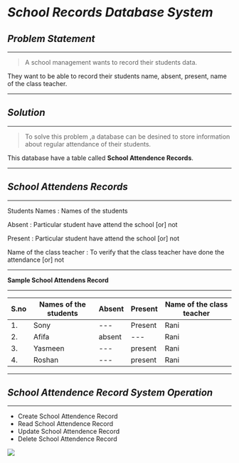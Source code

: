 # *School Records Database System*
## *Problem Statement*
***
>A school management wants to record their students data.

They want to be able to record their students name, absent, present, name of the class teacher. 
***
## *Solution*
***
>To solve this problem ,a database can be desined to store information about regular attendance of their students.

This database have a table called **School Attendence Records**.

***
## *School Attendens Records*

***
Students Names              : Names of the students

Absent                      : Particular student have attend the school [or] 
not

Present                     : Particular student have attend the school [or] 
not

Name of the class teacher : To verify that the class teacher have done the attendance [or] not
***
**Sample School Attendens Record**

***

| S.no | Names of the students | Absent | Present | Name of the class teacher   |
|--- | --- | --- | --- | ---|
| 1. | Sony                    |  ---|  Present    | Rani
| 2. | Afifa                   |   absent |  ---  | Rani
| 3. | Yasmeen| --- |  present |  Rani
| 4. | Roshan | --- |  present | Rani
***
 ## *School Attendence Record System Operation*
***
 - Create School Attendence Record
 - Read School Attendence Record
 - Update School Attendence Record
 - Delete School Attendence Record

 ![](https://m.media-amazon.com/images/I/71fRvNABPZL._CR0,204,1224,1224_UX256.jpg)
